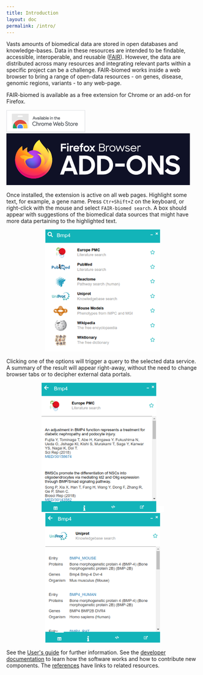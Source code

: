```yaml
---
title: Introduction
layout: doc
permalink: /intro/
---
```


Vasts amounts of biomedical data are stored in open databases and knowledge-bases. Data in these resources are intended to be findable, accessible, interoperable, and reusable ([FAIR](https://www.nature.com/articles/sdata201618">FAIR</a>)). However, the data are distributed across many resources and integrating relevant parts within a specific project can be a challenge. FAIR-biomed works inside a web browser to bring a range of open-data resources - on genes, disease, genomic regions, variants - to any web-page.

FAIR-biomed is available as a free extension for Chrome or an add-on for Firefox. 

<div class="container">
<div class="row">
<div class="col-sm-6">
<a href="https://chrome.google.com/webstore/detail/fair-biomed/kaacnnmpcdbebmkbcddpckgpgphhcdhn">
    <img class="center" src="../images/ChromeWebStore_BadgeWBorder_v2_206x58.png">
</a>
</div>
<div class="col-sm-6">
<a href="https://addons.mozilla.org/en-GB/firefox/addon/fair-biomed/">
    <img class="center browser-ad" src="../images/firefox_addons.png">
</a>
</div>
</div>
</div>


<div class="clear mt-3"></div>

Once installed, the extension is active on all web pages. Highlight some text, for example, a gene name. Press `Ctr+Shift+Z` on the keyboard, or right-click with the mouse and select `FAIR-biomed search`. A box should appear with suggestions of the biomedical data sources that might have more data pertaining to the highlighted text.

<p align="center">
<img src="/images/bmp4_list.png" width="300">
</p>

Clicking one of the options will trigger a query to the selected data service. A summary of the result will appear right-away, without the need to change browser tabs or to decipher external data portals.

<p align="center">
<img src="/images/bmp4_europepmc.png" width="300">
<img src="/images/spacer.png" width="16px">
<img src="/images/bmp4_uniprot.png" width="300">
</p>

<div class="clear mt-3"></div>

See the [User's guide](/guide/) for further information. See the [developer documentation](/documentation/) to learn how the software works and how to contribute new components. The [references](/references/) have links to related resources.